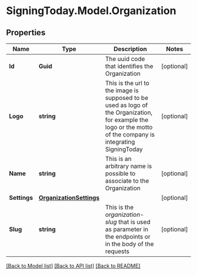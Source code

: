 
# SigningToday.Model.Organization

## Properties

Name | Type | Description | Notes
------------ | ------------- | ------------- | -------------
**Id** | **Guid** | The uuid code that identifies the Organization | [optional] 
**Logo** | **string** | This is the url to the image is supposed to be used as logo of the Organization, for example the logo or the motto of the company is integrating SigningToday  | [optional] 
**Name** | **string** | This is an arbitrary name is possible to associate to the Organization  | [optional] 
**Settings** | [**OrganizationSettings**](OrganizationSettings.md) |  | [optional] 
**Slug** | **string** | This is the _organization-slug_ that is used as parameter in the endpoints or in the body of the requests  | [optional] 

[[Back to Model list]](../README.md#documentation-for-models)
[[Back to API list]](../README.md#documentation-for-api-endpoints)
[[Back to README]](../README.md)

